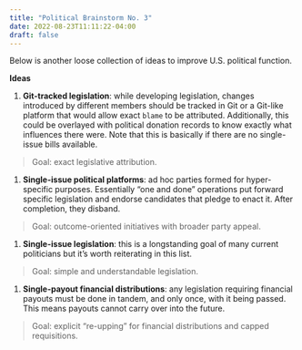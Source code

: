 ```yaml
---
title: "Political Brainstorm No. 3"
date: 2022-08-23T11:11:22-04:00
draft: false
---
```

Below is another loose collection of ideas to improve U.S. political function.

**Ideas**

1. **Git-tracked legislation**: while developing legislation, changes introduced by different members should be tracked in Git or a Git-like platform that would allow exact `blame` to be attributed. Additionally, this could be overlayed with political donation records to know exactly what influences there were. Note that this is basically if there are no single-issue bills available.

> Goal: exact legislative attribution.

1. **Single-issue political platforms**: ad hoc parties formed for hyper-specific purposes. Essentially “one and done” operations put forward specific legislation and endorse candidates that pledge to enact it. After completion, they disband.

> Goal: outcome-oriented initiatives with broader party appeal.

1. **Single-issue legislation**: this is a longstanding goal of many current politicians but it’s worth reiterating in this list.

> Goal: simple and understandable legislation.

1. **Single-payout financial distributions**: any legislation requiring financial payouts must be done in tandem, and only once, with it being passed. This means payouts cannot carry over into the future.

> Goal: explicit “re-upping” for financial distributions and capped requisitions.